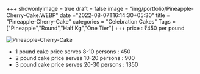 +++
showonlyimage = true
draft = false
image = "img/portfolio/Pineapple-Cherry-Cake.WEBP"
date ="2022-08-07T16:14:30+05:30"
title = "Pineapple-Cherry-Cake"
categories = "Celebration Cakes"
Tags = ["Pineapple","Round","Half Kg","One Tier"]
+++
price : ₹450 per pound
<!--more-->
![Pineapple-Cherry-Cake](/img/portfolio/Pineapple-Cherry-Cake.WEBP)
* 1 pound cake price serves 8-10 persons : 450
* 2 pound cake price serves 10-20 persons : 900
* 3 pound cake price serves 20-30 persons : 1350
